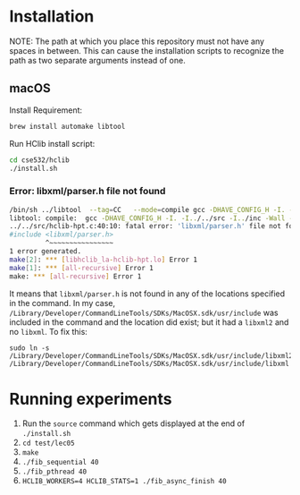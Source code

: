 # Installation

NOTE: The path at which you place this repository must not have any spaces in between. This can cause the installation scripts to recognize the path as two separate arguments instead of one. 

## macOS 

Install Requirement:
```bash
brew install automake libtool
```

Run HClib install script:
```bash
cd cse532/hclib
./install.sh
```

### Error: libxml/parser.h file not found

```bash
/bin/sh ../libtool  --tag=CC   --mode=compile gcc -DHAVE_CONFIG_H -I. -I../../src -I../inc    -Wall -g -O3 -std=c11 -I../../inc -I../../src/inc -I../../src/fcontext      -DHC_ASSERTION_CHECK -DHC_COMM_WORKER_STATS -I/Library/Developer/CommandLineTools/SDKs/MacOSX.sdk/usr/include -Wall -g -O3 -std=c11 -MT libhclib_la-hclib-hpt.lo -MD -MP -MF .deps/libhclib_la-hclib-hpt.Tpo -c -o libhclib_la-hclib-hpt.lo `test -f 'hclib-hpt.c' || echo '../../src/'`hclib-hpt.c
libtool: compile:  gcc -DHAVE_CONFIG_H -I. -I../../src -I../inc -Wall -g -O3 -std=c11 -I../../inc -I../../src/inc -I../../src/fcontext -DHC_ASSERTION_CHECK -DHC_COMM_WORKER_STATS -I/Library/Developer/CommandLineTools/SDKs/MacOSX.sdk/usr/include -Wall -g -O3 -std=c11 -MT libhclib_la-hclib-hpt.lo -MD -MP -MF .deps/libhclib_la-hclib-hpt.Tpo -c ../../src/hclib-hpt.c  -fno-common -DPIC -o .libs/libhclib_la-hclib-hpt.o
../../src/hclib-hpt.c:40:10: fatal error: 'libxml/parser.h' file not found
#include <libxml/parser.h>
         ^~~~~~~~~~~~~~~~~
1 error generated.
make[2]: *** [libhclib_la-hclib-hpt.lo] Error 1
make[1]: *** [all-recursive] Error 1
make: *** [all-recursive] Error 1
```

It means that `libxml/parser.h` is not found in any of the locations specified in the command. In my case, `/Library/Developer/CommandLineTools/SDKs/MacOSX.sdk/usr/include` was included in the command and the location did exist; but it had a `libxml2` and no `libxml`. To fix this:

```
sudo ln -s /Library/Developer/CommandLineTools/SDKs/MacOSX.sdk/usr/include/libxml2/libxml /Library/Developer/CommandLineTools/SDKs/MacOSX.sdk/usr/include/libxml
```

# Running experiments
1. Run the `source` command which gets displayed at the end of `./install.sh`
2. `cd test/lec05`
3. `make`
4. `./fib_sequential 40`
5. `./fib_pthread 40`
6. `HCLIB_WORKERS=4 HCLIB_STATS=1 ./fib_async_finish 40`
